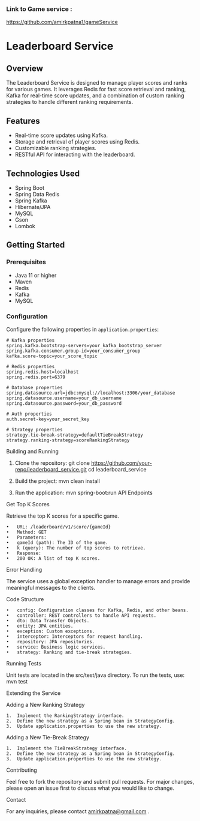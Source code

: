 ### Link to Game service : 
https://github.com/amirkpatna1/gameService

# Leaderboard Service

## Overview
The Leaderboard Service is designed to manage player scores and ranks for various games. It leverages Redis for fast score retrieval and ranking, Kafka for real-time score updates, and a combination of custom ranking strategies to handle different ranking requirements.

## Features
- Real-time score updates using Kafka.
- Storage and retrieval of player scores using Redis.
- Customizable ranking strategies.
- RESTful API for interacting with the leaderboard.

## Technologies Used
- Spring Boot
- Spring Data Redis
- Spring Kafka
- Hibernate/JPA
- MySQL
- Gson
- Lombok

## Getting Started

### Prerequisites
- Java 11 or higher
- Maven
- Redis
- Kafka
- MySQL

### Configuration
Configure the following properties in `application.properties`:

```properties
# Kafka properties
spring.kafka.bootstrap-servers=your_kafka_bootstrap_server
spring.kafka.consumer.group-id=your_consumer_group
kafka.score-topic=your_score_topic

# Redis properties
spring.redis.host=localhost
spring.redis.port=6379

# Database properties
spring.datasource.url=jdbc:mysql://localhost:3306/your_database
spring.datasource.username=your_db_username
spring.datasource.password=your_db_password

# Auth properties
auth.secret-key=your_secret_key

# Strategy properties
strategy.tie-break-strategy=defaultTieBreakStrategy
strategy.ranking-strategy=scoreRankingStrategy
```
Building and Running

1.  Clone the repository:
        git clone https://github.com/your-repo/leaderboard_service.git
        cd leaderboard_service

2.	Build the project:
        mvn clean install
3.	Run the application:
        mvn spring-boot:run
API Endpoints

Get Top K Scores

Retrieve the top K scores for a specific game.

	•	URL: /leaderboard/v1/score/{gameId}
	•	Method: GET
	•	Parameters:
	•	gameId (path): The ID of the game.
	•	k (query): The number of top scores to retrieve.
	•	Response:
	•	200 OK: A list of top K scores.

Error Handling

The service uses a global exception handler to manage errors and provide meaningful messages to the clients.

Code Structure

	•	config: Configuration classes for Kafka, Redis, and other beans.
	•	controller: REST controllers to handle API requests.
	•	dto: Data Transfer Objects.
	•	entity: JPA entities.
	•	exception: Custom exceptions.
	•	interceptor: Interceptors for request handling.
	•	repository: JPA repositories.
	•	service: Business logic services.
	•	strategy: Ranking and tie-break strategies.

Running Tests

Unit tests are located in the src/test/java directory. To run the tests, use:
mvn test

Extending the Service

Adding a New Ranking Strategy

	1.	Implement the RankingStrategy interface.
	2.	Define the new strategy as a Spring bean in StrategyConfig.
	3.	Update application.properties to use the new strategy.

Adding a New Tie-Break Strategy

	1.	Implement the TieBreakStrategy interface.
	2.	Define the new strategy as a Spring bean in StrategyConfig.
	3.	Update application.properties to use the new strategy.

Contributing

Feel free to fork the repository and submit pull requests. For major changes, please open an issue first to discuss what you would like to change.



Contact

For any inquiries, please contact amirkpatna@gmail.com .
